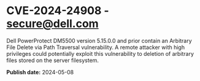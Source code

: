 # CVE-2024-24908 - secure@dell.com

Dell PowerProtect DM5500 version 5.15.0.0 and prior contain an Arbitrary File Delete via Path Traversal vulnerability. A remote attacker with high privileges could potentially exploit this vulnerability to deletion of arbitrary files stored on the server filesystem.

**Publish date:** 2024-05-08
